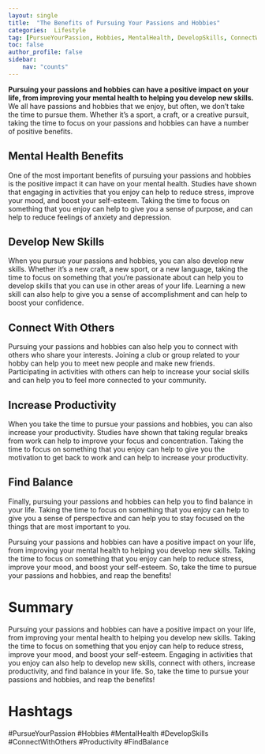 ```yaml
---
layout: single
title:  "The Benefits of Pursuing Your Passions and Hobbies"
categories:  Lifestyle
tag: [PursueYourPassion, Hobbies, MentalHealth, DevelopSkills, ConnectWithOthers, Productivity, FindBalance, ]
toc: false
author_profile: false
sidebar:
    nav: "counts"
---
```

    
**Pursuing your passions and hobbies can have a positive impact on your life, from improving your mental health to helping you develop new skills.** We all have passions and hobbies that we enjoy, but often, we don’t take the time to pursue them. Whether it’s a sport, a craft, or a creative pursuit, taking the time to focus on your passions and hobbies can have a number of positive benefits. 

## Mental Health Benefits

One of the most important benefits of pursuing your passions and hobbies is the positive impact it can have on your mental health. Studies have shown that engaging in activities that you enjoy can help to reduce stress, improve your mood, and boost your self-esteem. Taking the time to focus on something that you enjoy can help to give you a sense of purpose, and can help to reduce feelings of anxiety and depression. 

## Develop New Skills

When you pursue your passions and hobbies, you can also develop new skills. Whether it’s a new craft, a new sport, or a new language, taking the time to focus on something that you’re passionate about can help you to develop skills that you can use in other areas of your life. Learning a new skill can also help to give you a sense of accomplishment and can help to boost your confidence. 

## Connect With Others

Pursuing your passions and hobbies can also help you to connect with others who share your interests. Joining a club or group related to your hobby can help you to meet new people and make new friends. Participating in activities with others can help to increase your social skills and can help you to feel more connected to your community. 

## Increase Productivity

When you take the time to pursue your passions and hobbies, you can also increase your productivity. Studies have shown that taking regular breaks from work can help to improve your focus and concentration. Taking the time to focus on something that you enjoy can help to give you the motivation to get back to work and can help to increase your productivity. 

## Find Balance

Finally, pursuing your passions and hobbies can help you to find balance in your life. Taking the time to focus on something that you enjoy can help to give you a sense of perspective and can help you to stay focused on the things that are most important to you. 

Pursuing your passions and hobbies can have a positive impact on your life, from improving your mental health to helping you develop new skills. Taking the time to focus on something that you enjoy can help to reduce stress, improve your mood, and boost your self-esteem. So, take the time to pursue your passions and hobbies, and reap the benefits! 

# Summary 

Pursuing your passions and hobbies can have a positive impact on your life, from improving your mental health to helping you develop new skills. Taking the time to focus on something that you enjoy can help to reduce stress, improve your mood, and boost your self-esteem. Engaging in activities that you enjoy can also help to develop new skills, connect with others, increase productivity, and find balance in your life. So, take the time to pursue your passions and hobbies, and reap the benefits! 

# Hashtags 

#PursueYourPassion #Hobbies #MentalHealth #DevelopSkills #ConnectWithOthers #Productivity #FindBalance